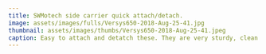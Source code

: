 ```yaml
---
title: SWMotech side carrier quick attach/detach.
image: assets/images/fulls/Versys650-2018-Aug-25-41.jpg
thumbnail: assets/images/thumbs/Versys650-2018-Aug-25-41.jpeg
caption: Easy to attach and detatch these. They are very sturdy, clean design.
---
```

